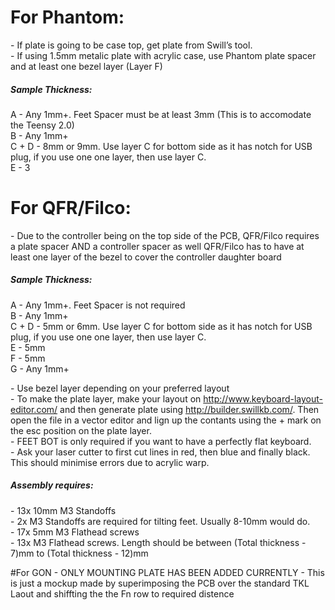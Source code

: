 # For Phantom:
\- If plate is going to be case top, get plate from Swill’s tool.  
\- If using 1.5mm metalic plate with acrylic case, use Phantom plate spacer and at least one bezel layer (Layer F)

##### Sample Thickness:
A - Any 1mm+. Feet Spacer must be at least 3mm (This is to accomodate the Teensy 2.0)  
B - Any 1mm+  
C + D - 8mm or 9mm. Use layer C for bottom side as it has notch for USB plug, if you use one one layer, then use layer C.  
E - 3
# For QFR/Filco:
\- Due to the controller being on the top side of the PCB, QFR/Filco requires a plate spacer AND a controller spacer as well QFR/Filco has to have at least one layer of the bezel to cover the controller daughter board

##### Sample Thickness:
A - Any 1mm+. Feet Spacer is not required  
B - Any 1mm+  
C + D - 5mm or 6mm. Use layer C for bottom side as it has notch for USB plug, if you use one one layer, then use layer C.  
E - 5mm  
F - 5mm  
G - Any 1mm+  

\- Use bezel layer depending on your preferred layout  
\- To make the plate layer, make your layout on http://www.keyboard-layout-editor.com/ and then generate plate using http://builder.swillkb.com/. Then open the file in a vector editor and lign up the contants using the + mark on the esc position on the plate layer.  
\- FEET BOT is only required if you want to have a perfectly flat keyboard.  
\- Ask your laser cutter to first cut lines in red, then blue and finally black. This should minimise errors due to acrylic warp.  

##### Assembly requires:
\- 13x 10mm M3 Standoffs  
\- 2x M3 Standoffs are required for tilting feet. Usually 8-10mm would do.  
\- 17x 5mm M3 Flathead screws  
\- 13x M3 Flathead screws. Length should be between (Total thickness - 7)mm to (Total thickness - 12)mm

#For GON
\- ONLY MOUNTING PLATE HAS BEEN ADDED CURRENTLY
\- This is just a mockup made by superimposing the PCB over the standard TKL Laout and shiffting the the Fn row to required distence